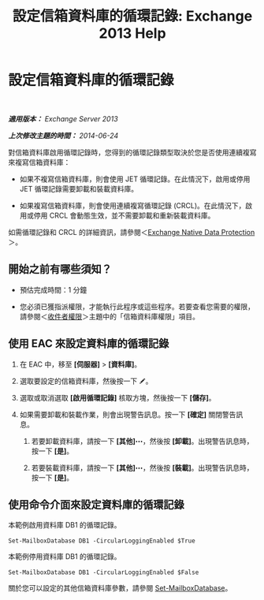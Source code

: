 ﻿---
title: '設定信箱資料庫的循環記錄: Exchange 2013 Help'
TOCTitle: 設定信箱資料庫的循環記錄
ms:assetid: 29cbd7cd-382b-4e0d-8368-2e49e75df2fc
ms:mtpsurl: https://technet.microsoft.com/zh-tw/library/Dn756374(v=EXCHG.150)
ms:contentKeyID: 62524850
ms.date: 05/21/2018
mtps_version: v=EXCHG.150
ms.translationtype: MT
---

# 設定信箱資料庫的循環記錄

 

_**適用版本：** Exchange Server 2013_

_**上次修改主題的時間：** 2014-06-24_

對信箱資料庫啟用循環記錄時，您得到的循環記錄類型取決於您是否使用連續複寫來複寫信箱資料庫：

  - 如果不複寫信箱資料庫，則會使用 JET 循環記錄。在此情況下，啟用或停用 JET 循環記錄需要卸載和裝載資料庫。

  - 如果複寫信箱資料庫，則會使用連續複寫循環記錄 (CRCL)。在此情況下，啟用或停用 CRCL 會動態生效，並不需要卸載和重新裝載資料庫。

如需循環記錄和 CRCL 的詳細資訊，請參閱＜[Exchange Native Data Protection](backup-restore-and-disaster-recovery-exchange-2013-help.md)＞。

## 開始之前有哪些須知？

  - 預估完成時間：1 分鐘

  - 您必須已獲指派權限，才能執行此程序或這些程序。若要查看您需要的權限，請參閱＜[收件者權限](recipients-permissions-exchange-2013-help.md)＞主題中的「信箱資料庫權限」項目。

## 使用 EAC 來設定資料庫的循環記錄

1.  在 EAC 中，移至 **\[伺服器\]** \> **\[資料庫\]**。

2.  選取要設定的信箱資料庫，然後按一下 ![編輯圖示](images/JJ218640.6f53ccb2-1f13-4c02-bea0-30690e6ea71d(EXCHG.150).gif "編輯圖示")。

3.  選取或取消選取 **\[啟用循環記錄\]** 核取方塊，然後按一下 **\[儲存\]**。

4.  如果需要卸載和裝載作業，則會出現警告訊息。按一下 **\[確定\]** 關閉警告訊息。
    
    1.  若要卸載資料庫，請按一下 **\[其他\]**![更多選項圖示](images/JJ150550.5381819e-3b21-4873-8714-e9b956290b28(EXCHG.150).gif "更多選項圖示")，然後按 **\[卸載\]**。出現警告訊息時，按一下 **\[是\]**。
    
    2.  若要裝載資料庫，請按一下 **\[其他\]**![更多選項圖示](images/JJ150550.5381819e-3b21-4873-8714-e9b956290b28(EXCHG.150).gif "更多選項圖示")，然後按 **\[裝載\]**。出現警告訊息時，按一下 **\[是\]**。

## 使用命令介面來設定資料庫的循環記錄

本範例啟用資料庫 DB1 的循環記錄。

    Set-MailboxDatabase DB1 -CircularLoggingEnabled $True

本範例停用資料庫 DB1 的循環記錄。

    Set-MailboxDatabase DB1 -CircularLoggingEnabled $False

關於您可以設定的其他信箱資料庫參數，請參閱 [Set-MailboxDatabase](https://technet.microsoft.com/zh-tw/library/bb123971\(v=exchg.150\))。

